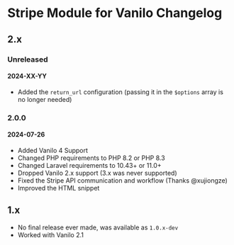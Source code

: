 # Stripe Module for Vanilo Changelog

## 2.x

### Unreleased
#### 2024-XX-YY

- Added the `return_url` configuration (passing it in the `$options` array is no longer needed)

### 2.0.0
#### 2024-07-26

- Added Vanilo 4 Support
- Changed PHP requirements to PHP 8.2 or PHP 8.3
- Changed Laravel requirements to 10.43+ or 11.0+
- Dropped Vanilo 2.x support (3.x was never supported)
- Fixed the Stripe API communication and workflow (Thanks @xujiongze)
- Improved the HTML snippet

## 1.x

- No final release ever made, was available as `1.0.x-dev`
- Worked with Vanilo 2.1
